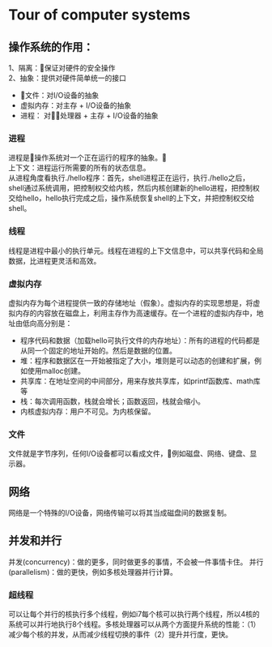 # Tour of computer systems
## 操作系统的作用：
1、隔离：保证对硬件的安全操作<br>
2、抽象：提供对硬件简单统一的接口
- 文件：对I/O设备的抽象
- 虚拟内存：对主存 + I/O设备的抽象
- 进程： 对处理器 + 主存 + I/O设备的抽象

### 进程
进程是操作系统对一个正在运行的程序的抽象。<br>
上下文：进程运行所需要的所有的状态信息。<br>
从进程角度看执行./hello程序：首先，shell进程正在运行，执行./hello之后，shell通过系统调用，把控制权交给内核，然后内核创建新的hello进程，把控制权交给hello，hello执行完成之后，操作系统恢复shell的上下文，并把控制权交给shell。

### 线程
线程是进程中最小的执行单元。线程在进程的上下文信息中，可以共享代码和全局数据，比进程更灵活和高效。

### 虚拟内存
虚拟内存为每个进程提供一致的存储地址（假象）。虚拟内存的实现思想是，将虚拟内存的内容放在磁盘上，利用主存作为高速缓存。在一个进程的虚拟内存中，地址由低向高分别是：
- 程序代码和数据（加载hello可执行文件的内存地址）：所有的进程的代码都是从同一个固定的地址开始的。然后是数据的位置。
- 堆：程序和数据区在一开始被指定了大小，堆则是可以动态的创建和扩展，例如使用malloc创建。
- 共享库：在地址空间的中间部分，用来存放共享库，如printf函数库、math库等
- 栈：每次调用函数，栈就会增长；函数返回，栈就会缩小。
- 内核虚拟内存：用户不可见。为内核保留。

### 文件
文件就是字节序列，任何I/O设备都可以看成文件，例如磁盘、网络、键盘、显示器。

## 网络
网络是一个特殊的I/O设备，网络传输可以将其当成磁盘间的数据复制。

## 并发和并行
并发(concurrency)：做的更多，同时做更多的事情，不会被一件事情卡住。
并行(parallelism)：做的更快，例如多核处理器并行计算。

### 超线程
可以让每个并行的核执行多个线程，例如i7每个核可以执行两个线程，所以4核的系统可以并行地执行8个线程。多核处理器可以从两个方面提升系统的性能：（1）减少每个核的并发，从而减少线程切换的事件（2）提升并行度，更快。


# #################################






